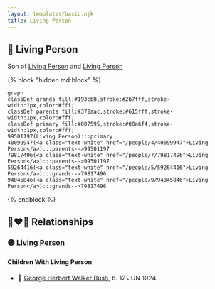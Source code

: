 ```yaml
---
layout: templates/basic.njk
title: Living Person
---
```

## 🔵 Living Person

Son of [Living Person](/people/7/79817496) and [Living Person](/people/4/40099947)

{% block "hidden md:block" %}
```mermaid
graph
classDef grands fill:#193cb8,stroke:#2b7fff,stroke-width:1px,color:#fff;
classDef parents fill:#372aac,stroke:#615fff,stroke-width:1px,color:#fff;
classDef primary fill:#007595,stroke:#00a6f4,stroke-width:1px,color:#fff;
99501197(Living Person):::primary
40099947(<a class="text-white" href="/people/4/40099947">Living Person</a>):::parents-->99501197
79817496(<a class="text-white" href="/people/7/79817496">Living Person</a>):::parents-->99501197
59264416(<a class="text-white" href="/people/5/59264416">Living Person</a>):::grands-->79817496
94045846(<a class="text-white" href="/people/9/94045846">Living Person</a>):::grands-->79817496
```
{% endblock %}

## 👩‍❤️‍👨 Relationships

### 🟣 [Living Person](/people/1/1014824)

#### Children With Living Person
* 🔵 [George Herbert Walker Bush](/people/8/89339690), b. 12 JUN 1924